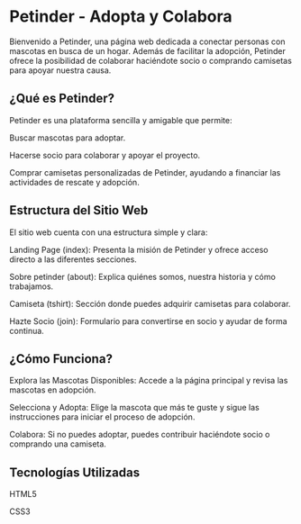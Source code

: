 # Petinder - Adopta y Colabora

Bienvenido a Petinder, una página web dedicada a conectar personas con mascotas en busca de un hogar. Además de facilitar la adopción, Petinder ofrece la posibilidad de colaborar haciéndote socio o comprando camisetas para apoyar nuestra causa.

## ¿Qué es Petinder?

Petinder es una plataforma sencilla y amigable que permite:

Buscar mascotas para adoptar.

Hacerse socio para colaborar y apoyar el proyecto.

Comprar camisetas personalizadas de Petinder, ayudando a financiar las actividades de rescate y adopción.

## Estructura del Sitio Web

El sitio web cuenta con una estructura simple y clara:

Landing Page (index): Presenta la misión de Petinder y ofrece acceso directo a las diferentes secciones.

Sobre petinder (about): Explica quiénes somos, nuestra historia y cómo trabajamos.

Camiseta (tshirt): Sección donde puedes adquirir camisetas para colaborar.

Hazte Socio (join): Formulario para convertirse en socio y ayudar de forma continua.

## ¿Cómo Funciona?

Explora las Mascotas Disponibles: Accede a la página principal y revisa las mascotas en adopción.

Selecciona y Adopta: Elige la mascota que más te guste y sigue las instrucciones para iniciar el proceso de adopción.

Colabora: Si no puedes adoptar, puedes contribuir haciéndote socio o comprando una camiseta.

## Tecnologías Utilizadas

HTML5

CSS3
